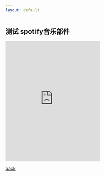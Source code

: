 ```yaml
---
layout: default
---
```


## 测试 spotify音乐部件

<iframe src="https://open.spotify.com/embed/track/31RIphTQ9y4zStkH5xRWgW" width="300" height="380" frameborder="0" allowtransparency="true" allow="encrypted-media"></iframe>

[back](./)
